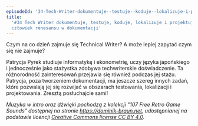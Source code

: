 ```yaml
---
episodeId: '34-Tech-Writer-dokumentuje--testuje--koduje--lokalizuje-i-projektuje--czyli-czowiek-renesansu-w-dokumentacji-e16q3at'
title:
  '#34 Tech Writer dokumentuje, testuje, koduje, lokalizuje i projektuje, czyli
  człowiek renesansu w dokumentacji'
---
```


Czym na co dzień zajmuje się Technical Writer? A może lepiej zapytać czym się
nie zajmuje?

Patrycja Pyrek studiuje informatykę i ekonometrię, uczy języka japońskiego i
jednocześnie jako stażystka zdobywa techwriterskie doświadczenie. Ta
różnorodność zainteresowań przejawia się również podczas jej stażu. Patrycja,
poza tworzeniem dokumentacji, ma jeszcze szereg innych zadań, które pozwalają
jej się rozwijać w obszarach testowania, lokalizacji i projektowania. Zresztą
posłuchajcie sami!

_Muzyka w intro oraz dźwięki pochodzą z kolekcji "107 Free Retro Game Sounds"
dostępnej na stronie <https://dominik-braun.net>, udostępnianej na podstawie
licencji
[Creative Commons license CC BY 4.0](https://creativecommons.org/licenses/by/4.0/)._
